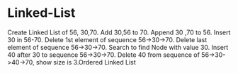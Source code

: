 # Linked-List
Create Linked List of 56, 30,70. Add 30,56 to 70. Append 30 ,70 to 56. Insert 30 in 56-70. Delete 1st element of sequence 56->30->70. Delete last element of sequence 56->30->70. Search to find Node with value 30. Insert 40 after 30 to sequence 56->30->70. Delete 40 from sequence of 56->30->40->70, show size is 3.Ordered Linked List
